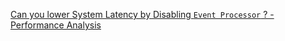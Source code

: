 [Can you lower System Latency by Disabling `Event Processor` ? - Performance Analysis](https://www.youtube.com/watch?v=AWHyvVOMCcY&t=4s)
